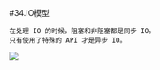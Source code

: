 #34.IO模型

```
在处理 IO 的时候，阻塞和非阻塞都是同步 IO。
只有使用了特殊的 API 才是异步 IO。
```

<img src="http://pic2.zhimg.com/7d3eb389b7724878bd7e12ebc6dbcdb5_b.jpg" />
